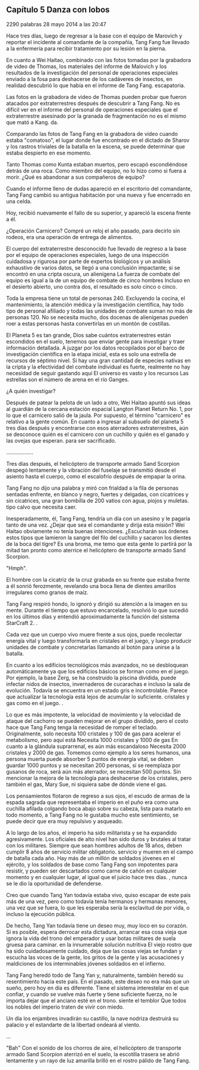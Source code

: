 
## Capítulo 5 Danza con lobos


2290 palabras
28 mayo 2014 a las 20:47


Hace tres días, luego de regresar a la base con el equipo de Marovich y reportar el incidente al comandante de la compañía, Tang Fang fue llevado a la enfermería para recibir tratamiento por su lesión en la pierna.

En cuanto a Wei Haitao, combinado con las fotos tomadas por la grabadora de video de Thomas, los materiales del informe de Malovich y los resultados de la investigación del personal de operaciones especiales enviado a la fosa para deshacerse de los cadáveres de insectos, en realidad descubrió lo que había en el informe de Tang Fang. escapatoria.

Las fotos en la grabadora de video de Thomas pueden probar que fueron atacados por extraterrestres después de descubrir a Tang Fang. No es difícil ver en el informe del personal de operaciones especiales que el extraterrestre asesinado por la granada de fragmentación no es el mismo que mató a Kang. da.

Comparando las fotos de Tang Fang en la grabadora de video cuando estaba "comatoso", el lugar donde fue encontrado en el dictado de Sharov y los rastros triviales de la batalla en la escena, se puede determinar que estaba despierto en ese momento.

Tanto Thomas como Kunta estaban muertos, pero escapó escondiéndose detrás de una roca. Como miembro del equipo, no lo hizo como si fuera a morir. ¿Qué es abandonar a sus compañeros de equipo?

Cuando el informe lleno de dudas apareció en el escritorio del comandante, Tang Fang cambió su antigua habitación por una nueva y fue encerrado en una celda.

Hoy, recibió nuevamente el fallo de su superior, y apareció la escena frente a él.

¿Operación Carnicero? Compré un reloj el año pasado, para decirlo sin rodeos, era una operación de entrega de alimentos.

El cuerpo del extraterrestre desconocido fue llevado de regreso a la base por el equipo de operaciones especiales, luego de una inspección cuidadosa y rigurosa por parte de expertos biológicos y un análisis exhaustivo de varios datos, se llegó a una conclusión impactante; si se encontró en una cripta oscura, un alienígena La fuerza de combate del equipo es igual a la de un equipo de combate de cinco hombres Incluso en el desierto abierto, uno contra dos, el resultado es solo cinco o cinco.

Toda la empresa tiene un total de personas 240. Excluyendo la cocina, el mantenimiento, la atención médica y la investigación científica, hay todo tipo de personal afiliado y todas las unidades de combate suman no más de personas 120. No se necesita mucho, dos docenas de alienígenas pueden roer a estas personas hasta convertirlas en un montón de costillas.

El Planeta 5 es tan grande, Dios sabe cuántos extraterrestres están escondidos en el suelo, tenemos que enviar gente para investigar y traer información detallada. A juzgar por los datos recopilados por el barco de investigación científica en la etapa inicial, esta es solo una estrella de recursos de séptimo nivel. Si hay una gran cantidad de especies nativas en la cripta y la efectividad del combate individual es fuerte, realmente no hay necesidad de seguir gastando aquí El universo es vasto y los recursos Las estrellas son el número de arena en el río Ganges.

¿A quién investigar?

Después de patear la pelota de un lado a otro, Wei Haitao apuntó sus ideas al guardián de la cercana estación espacial Langton Planet Return No. 1, por lo que el carnicero salió de la jaula. Por supuesto, el término "carnicero" es relativo a la gente común. En cuanto a ingresar al subsuelo del planeta 5 tres días después y encontrarse con esos aterradores extraterrestres, aún se desconoce quién es el carnicero con un cuchillo y quién es el ganado y las ovejas que esperan. para ser sacrificado.

………………

Tres días después, el helicóptero de transporte armado Sand Scorpion despegó lentamente y la vibración del fuselaje se transmitió desde el asiento hasta el cuerpo, como el escalofrío después de empapar la orina.

Tang Fang no dijo una palabra y miró con frialdad a la fila de personas sentadas enfrente, en blanco y negro, fuertes y delgadas, con cicatrices y sin cicatrices, una gran bombilla de 200 vatios con agua, piojos y muletas. tipo calvo que necesita caer.

Inesperadamente, él, Tang Fang, tendría un día con un asesino y le pagaría tanto de una vez. ¿Dejar que sea el comandante y dirija esta misión? Wei Haitao obviamente no tenía buenas intenciones. ¿Escucharán sus órdenes estos tipos que lamieron la sangre del filo del cuchillo y sacaron los dientes de la boca del tigre? Es una broma, me temo que esta gente lo partirá por la mitad tan pronto como aterrice el helicóptero de transporte armado Sand Scorpion.

"Hmph".

El hombre con la cicatriz de la cruz grabada en su frente que estaba frente a él sonrió ferozmente, revelando una boca llena de dientes amarillos irregulares como granos de maíz.

Tang Fang respiró hondo, lo ignoró y dirigió su atención a la imagen en su mente. Durante el tiempo que estuvo encarcelado, resolvió lo que sucedió en los últimos días y entendió aproximadamente la función del sistema StarCraft 2. .

Cada vez que un cuerpo vivo muere frente a sus ojos, puede recolectar energía vital y luego transformarla en cristales en el juego, y luego producir unidades de combate y concretarlas llamando al botón para unirse a la batalla.

En cuanto a los edificios tecnológicos más avanzados, no se desbloquean automáticamente ya que los edificios básicos se forman como en el juego. Por ejemplo, la base Zerg, se ha construido la piscina dividida, puede infectar nidos de insectos, invernaderos de cucarachas e incluso la sala de evolución. Todavía se encuentra en un estado gris e incontrolable. Parece que actualizar la tecnología está lejos de acumular lo suficiente. cristales y gas como en el juego. .

Lo que es más impotente, la velocidad de movimiento y la velocidad de ataque del cachorro se pueden mejorar en el grupo dividido, pero el costo hace que Tang Fang tenga la necesidad de romper el teclado. Originalmente, solo necesita 100 cristales y 100 de gas para acelerar el metabolismo, pero aquí está Necesita 1000 cristales y 1000 de gas En cuanto a la glándula suprarrenal, es aún más escandaloso Necesita 2000 cristales y 2000 de gas. Tomemos como ejemplo a los seres humanos, una persona muerta puede absorber 5 puntos de energía vital, se deben guardar 1000 puntos y se necesitan 200 personas, si se reemplaza por gusanos de roca, será aún más aterrador, se necesitan 500 puntos. Sin mencionar la mejora de la tecnología para deshacerse de los cristales, pero también el gas, Mary Sue, ni siquiera sabe de dónde viene el gas.

Los pensamientos flotaron de regreso a sus ojos, el escudo de armas de la espada sagrada que representaba el imperio en el puño era como una cuchilla afilada colgando boca abajo sobre su cabeza, lista para matarlo en todo momento, a Tang Fang no le gustaba mucho este sentimiento, se puede decir que era muy repulsivo y asqueado.

A lo largo de los años, el imperio ha sido militarista y se ha expandido agresivamente. Los oficiales de alto nivel han sido duros y brutales al tratar con los militares. Siempre que sean hombres adultos de 18 años, deben cumplir 8 años de servicio militar obligatorio. servicio y mueren en el campo de batalla cada año. Hay más de un millón de soldados jóvenes en el ejército, y los soldados de base como Tang Fang son impotentes para resistir, y pueden ser descartados como carne de cañón en cualquier momento y en cualquier lugar, al igual que el juicio hace tres días. , nunca se le dio la oportunidad de defenderse.

Creo que cuando Tang Yan todavía estaba vivo, quiso escapar de este país más de una vez, pero como todavía tenía hermanos y hermanas menores, una vez que se fuera, lo que les esperaba sería la esclavitud de por vida, o incluso la ejecución pública.

De hecho, Tang Yan todavía tiene un deseo muy, muy loco en su corazón. Si es posible, espera derrocar esta dictadura, arrancar esa cosa vieja que ignora la vida del trono del emperador y usar botas militares de suela gruesa para caminar. en la innumerable solución nutritiva El viejo rostro que ha sido cuidadosamente cuidado, deja que las cosas viejas se fundan y escucha las voces de la gente, los gritos de la gente y las acusaciones y maldiciones de los interminables jóvenes soldados en el infierno.

Tang Fang heredó todo de Tang Yan y, naturalmente, también heredó su resentimiento hacia este país. En el pasado, este deseo no era más que un sueño, pero hoy en día es diferente. Tiene el sistema interestelar en el que confiar, y cuando se vuelve más fuerte y tiene suficiente fuerza, no le importa dejar que el anciano esté en el trono. siente el temblor Que todos los nobles del imperio traten de vivir con miedo.

Un día los enjambres invadirán su castillo, la nave nodriza destruirá su palacio y el estandarte de la libertad ondeará al viento.

...

"Bah" Con el sonido de los chorros de aire, el helicóptero de transporte armado Sand Scorpion aterrizó en el suelo, la escotilla trasera se abrió lentamente y un rayo de luz amarilla brilló en el rostro pálido de Tang Fang.
